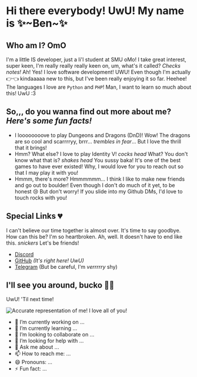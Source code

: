 # Hi there everybody! UwU! My name is ✨~Ben~✨

## Who am I? OmO

I'm a little IS developer, just a li'l student at SMU oMo! I take great interest, super keen, I'm really really really keen on, um, what's it called? *Checks notes!* Ah! Yes! I love software development! UWU! Even though I'm actually 👉👈 kindaaaaa new to this, but I've been really enjoying it so far. Heehee! The languages I love are `Python` and `PHP`! Man, I want to learn so much about this! UwU :3

## So,,, do you wanna find out more about me? *Here's some fun facts!*

* I loooooooove to play Dungeons and Dragons (DnD)! Wow! The dragons are so cool and scarrrryy, brrr... *trembles in fear*... But I love the thrill that it brings!
* Hmm? What else? I love to play Identity V! *cocks head* What? You don't know what that is? *shakes head* You sussy baka! It's one of the best games to have ever existed! Why, I would love for you to reach out so that I may play it with you!
* Hmmm, there's more? Hmmmmmm... I think I like to make new friends and go out to boulder! Even though I don't do much of it yet, to be honest 😢 But don't worry! If you slide into my Github DMs, I'd love to touch rocks with you!

## Special Links 💔

I can't believe our time together is almost over. It's time to say goodbye. How can this be? I'm so heartbroken. Ah, well. It doesn't have to end like this. *snickers* Let's be friends!

* [Discord](www.youtube.com)
* [GitHub](www.youtube.com) *(It's right here! UwU)*
* [Telegram](www.discord.com) (But be careful, I'm *verrrrry* shy)

## I'll see you around, bucko 💙💛 

UwU! 'Til next time!

![Accurate representation of me! I love all of you!](https://external-preview.redd.it/Om_gjToqSaUitefgktMoaODvNsCz54jFVDoQwJobFfE.png?width=640&crop=smart&auto=webp&s=64db6c7b27d7eb374ce0d7bc8cec26609e26d6d0)

- 🔭 I’m currently working on ...
- 🌱 I’m currently learning ...
- 👯 I’m looking to collaborate on ...
- 🤔 I’m looking for help with ...
- 💬 Ask me about ...
- 📫 How to reach me: ...
- 😄 Pronouns: ...
- ⚡ Fun fact: ...

